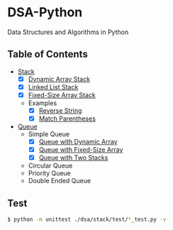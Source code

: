 # DSA-Python

Data Structures and Algorithms in Python

## Table of Contents

- [Stack](./dsa/stack/)
  - [x] [Dynamic Array Stack](./dsa/stack/dynamic_array_stack.py)
  - [x] [Linked List Stack](./dsa/stack/linked_list_stack.py)
  - [x] [Fixed-Size Array Stack](./dsa/stack/fixed_size_array_stack.py)
  - Examples
    - [x] [Reverse String](./dsa/stack/examples/reverse_string.py)
    - [x] [Match Parentheses](./dsa/stack/examples/match_parentheses.py)
- [Queue](./dsa/queue/)
  - Simple Queue
    - [x] [Queue with Dynamic Array](./dsa/queue/queue_with_dynamic_array.py.py)
    - [x] [Queue with Fixed-Size Array](./dsa/queue/queue_with_fixed_size_array.py)
    - [x] [Queue with Two Stacks](./dsa/queue/queue_with_two_stacks.py)
  - Circular Queue
  - Priority Queue
  - Double Ended Queue

## Test

```bash
$ python -m unittest ./dsa/stack/test/*_test.py -v
```